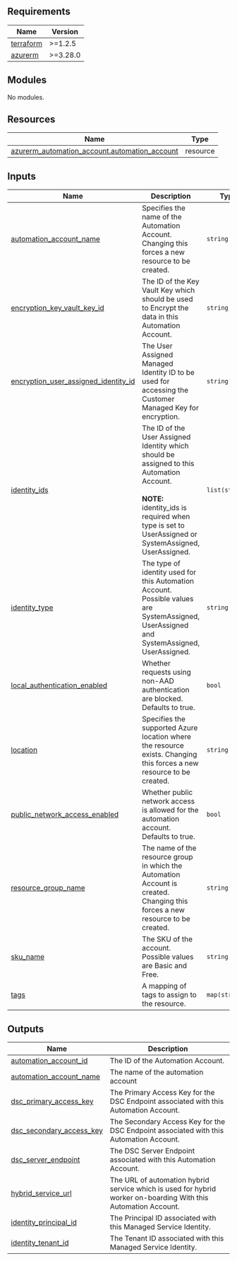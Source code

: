 

## Requirements

| Name | Version |
|------|---------|
| <a name="requirement_terraform"></a> [terraform](#requirement\_terraform) | >=1.2.5 |
| <a name="requirement_azurerm"></a> [azurerm](#requirement\_azurerm) | >=3.28.0 |

## Modules

No modules.

## Resources

| Name | Type |
|------|------|
| [azurerm_automation_account.automation_account](https://registry.terraform.io/providers/hashicorp/azurerm/latest/docs/resources/automation_account) | resource |



## Inputs

| Name | Description | Type | Default | Required |
|------|-------------|------|---------|:--------:|
| <a name="input_automation_account_name"></a> [automation\_account\_name](#input\_automation\_account\_name) | Specifies the name of the Automation Account. Changing this forces a new resource to be created. | `string` | n/a | yes |
| <a name="input_encryption_key_vault_key_id"></a> [encryption\_key\_vault\_key\_id](#input\_encryption\_key\_vault\_key\_id) | The ID of the Key Vault Key which should be used to Encrypt the data in this Automation Account. | `string` | n/a | yes |
| <a name="input_encryption_user_assigned_identity_id"></a> [encryption\_user\_assigned\_identity\_id](#input\_encryption\_user\_assigned\_identity\_id) | The User Assigned Managed Identity ID to be used for accessing the Customer Managed Key for encryption. | `string` | `null` | no |
| <a name="input_identity_ids"></a> [identity\_ids](#input\_identity\_ids) | The ID of the User Assigned Identity which should be assigned to this Automation Account.<br>            <br>**NOTE:** identity\_ids is required when type is set to UserAssigned or SystemAssigned, UserAssigned. | `list(string)` | `null` | no |
| <a name="input_identity_type"></a> [identity\_type](#input\_identity\_type) | The type of identity used for this Automation Account. Possible values are SystemAssigned, UserAssigned and SystemAssigned, UserAssigned. | `string` | n/a | yes |
| <a name="input_local_authentication_enabled"></a> [local\_authentication\_enabled](#input\_local\_authentication\_enabled) | Whether requests using non-AAD authentication are blocked. Defaults to true. | `bool` | `true` | no |
| <a name="input_location"></a> [location](#input\_location) | Specifies the supported Azure location where the resource exists. Changing this forces a new resource to be created. | `string` | n/a | yes |
| <a name="input_public_network_access_enabled"></a> [public\_network\_access\_enabled](#input\_public\_network\_access\_enabled) | Whether public network access is allowed for the automation account. Defaults to true. | `bool` | `false` | no |
| <a name="input_resource_group_name"></a> [resource\_group\_name](#input\_resource\_group\_name) | The name of the resource group in which the Automation Account is created. Changing this forces a new resource to be created. | `string` | n/a | yes |
| <a name="input_sku_name"></a> [sku\_name](#input\_sku\_name) | The SKU of the account. Possible values are Basic and Free. | `string` | `"Basic"` | no |
| <a name="input_tags"></a> [tags](#input\_tags) | A mapping of tags to assign to the resource. | `map(string)` | `null` | no |

## Outputs

| Name | Description |
|------|-------------|
| <a name="output_automation_account_id"></a> [automation\_account\_id](#output\_automation\_account\_id) | The ID of the Automation Account. |
| <a name="output_automation_account_name"></a> [automation\_account\_name](#output\_automation\_account\_name) | The name of the automation account |
| <a name="output_dsc_primary_access_key"></a> [dsc\_primary\_access\_key](#output\_dsc\_primary\_access\_key) | The Primary Access Key for the DSC Endpoint associated with this Automation Account. |
| <a name="output_dsc_secondary_access_key"></a> [dsc\_secondary\_access\_key](#output\_dsc\_secondary\_access\_key) | The Secondary Access Key for the DSC Endpoint associated with this Automation Account. |
| <a name="output_dsc_server_endpoint"></a> [dsc\_server\_endpoint](#output\_dsc\_server\_endpoint) | The DSC Server Endpoint associated with this Automation Account. |
| <a name="output_hybrid_service_url"></a> [hybrid\_service\_url](#output\_hybrid\_service\_url) | The URL of automation hybrid service which is used for hybrid worker on-boarding With this Automation Account. |
| <a name="output_identity_principal_id"></a> [identity\_principal\_id](#output\_identity\_principal\_id) | The Principal ID associated with this Managed Service Identity. |
| <a name="output_identity_tenant_id"></a> [identity\_tenant\_id](#output\_identity\_tenant\_id) | The Tenant ID associated with this Managed Service Identity. |
